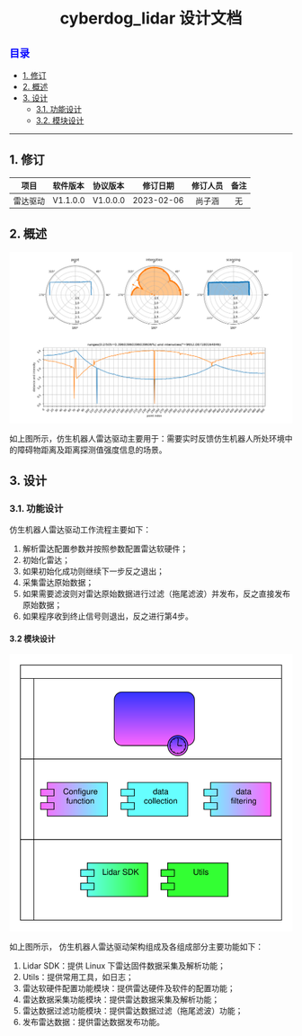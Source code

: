 # <center>cyberdog_lidar 设计文档</center>

## <font color=Blue size=4> 目录 </font>
* [1. 修订](#1-修订)
* [2. 概述](#2-概述)
* [3. 设计](#3-设计)
    * [3.1. 功能设计](#31-功能设计)
    * [3.2. 模块设计](#32-模块设计)
---
## 1. 修订

<center>

项目|软件版本|协议版本|修订日期|修订人员|备注
:--:|:--|:--|:--:|:--:|:--:
雷达驱动|V1.1.0.0|V1.0.0.0|2023-02-06|尚子涵|无

</center>

## 2. 概述

<center>

![](./image/cyberdog_lidar/cyberdog_lidar_scan.png)

</center>

如上图所示，仿生机器人雷达驱动主要用于：需要实时反馈仿生机器人所处环境中的障碍物距离及距离探测值强度信息的场景。

## 3. 设计
### 3.1. 功能设计

仿生机器人雷达驱动工作流程主要如下：
1. 解析雷达配置参数并按照参数配置雷达软硬件；
2. 初始化雷达；
3. 如果初始化成功则继续下一步反之退出；
4. 采集雷达原始数据；
5. 如果需要滤波则对雷达原始数据进行过滤（拖尾滤波）并发布，反之直接发布原始数据；
6. 如果程序收到终止信号则退出，反之进行第4步。

#### 3.2 模块设计

<center>

![](./image/cyberdog_lidar/cyberdog_lidar_module.svg)

</center>

如上图所示，  仿生机器人雷达驱动架构组成及各组成部分主要功能如下：
1. Lidar SDK：提供 Linux 下雷达固件数据采集及解析功能；
2. Utils：提供常用工具，如日志；
3. 雷达软硬件配置功能模块：提供雷达硬件及软件的配置功能；
4. 雷达数据采集功能模块：提供雷达数据采集及解析功能；
5. 雷达数据过滤功能模块：提供雷达数据过滤（拖尾滤波）功能；
6. 发布雷达数据：提供雷达数据发布功能。
